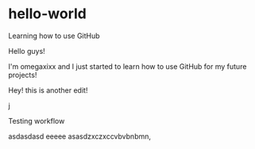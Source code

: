 # hello-world
Learning how to use GitHub

Hello guys! 

I'm omegaxixx and I just started to learn how to use GitHub for my future projects!

Hey! this is another edit!

j

Testing workflow


asdasdasd
eeeee
asasdzxczxccvbvbnbmn,
